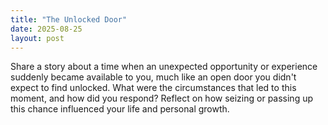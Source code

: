 ```yaml
---
title: "The Unlocked Door"
date: 2025-08-25
layout: post
---
```


Share a story about a time when an unexpected opportunity or experience suddenly became available to you, much like an open door you didn't expect to find unlocked. What were the circumstances that led to this moment, and how did you respond? Reflect on how seizing or passing up this chance influenced your life and personal growth.

